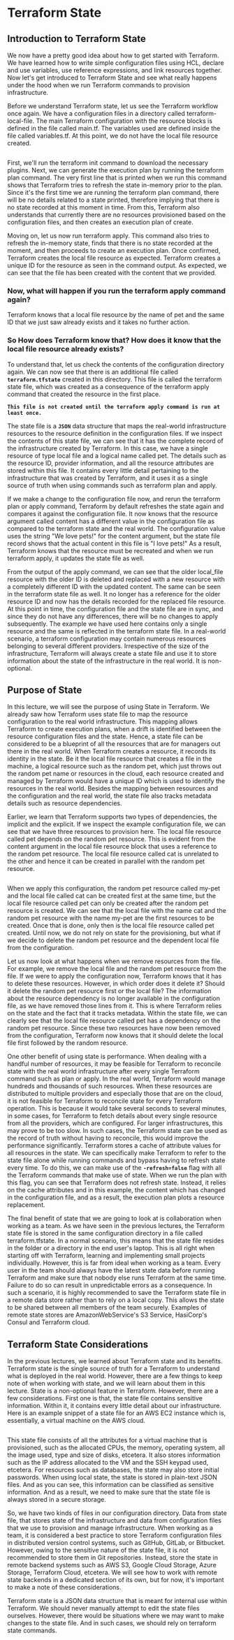 # Terraform State

## Introduction to Terraform State

We now have a pretty good idea about how to get started with Terraform. We have learned how to write simple configuration files using HCL, declare and use variables, use reference expressions, and link resources together. Now let's get introduced to Terraform State and see what really happens under the hood when we run Terraform commands to provision infrastructure. 

Before we understand Terraform state, let us see the Terraform workflow once again. We have a configuration files in a directory called terraform-local-file. The main Terraform configuration with the resource blocks is defined in the file called main.tf. The variables used are defined inside the file called variables.tf. At this point, we do not have the local file resource created. 

```bash

```

First, we'll run the terraform init command to download the necessary plugins. Next, we can generate the execution plan by running the terraform plan command. The very first line that is printed when we run this command shows that Terraform tries to refresh the state in-memory prior to the plan. Since it's the first time we are running the terraform plan command, there will be no details related to a state printed, therefore implying that there is no state recorded at this moment in time. From this, Terraform also understands that currently there are no resources provisioned based on the configuration files, and then creates an execution plan of create. 

Moving on, let us now run terraform apply. This command also tries to refresh the in-memory state, finds that there is no state recorded at the moment, and then proceeds to create an execution plan. Once confirmed, Terraform creates the local file resource as expected. Terraform creates a unique ID for the resource as seen in the command output. As expected, we can see that the file has been created with the content that we provided. 

### Now, what will happen if you run the terraform apply command again? 

Terraform knows that a local file resource by the name of pet and the same ID that we just saw already exists and it takes no further action. 

### So How does Terraform know that? How does it know that the local file resource already exists? 

To understand that, let us check the contents of the configuration directory again. We can now see that there is an additional file called **`terraform.tfstate`** created in this directory. This file is called the terraform state file, which was created as a consequence of the terraform apply command that created the resource in the first place. 

**`This file is not created until the terraform apply command is run at least once. 
`**

The state file is a **`JSON`** data structure that maps the real-world infrastructure resources to the resource definition in the configuration files. If we inspect the contents of this state file, we can see that it has the complete record of the infrastructure created by Terraform. In this case, we have a single resource of type local file and a logical name called pet. The details such as the resource ID, provider information, and all the resource attributes are stored within this file. It contains every little detail pertaining to the infrastructure that was created by Terraform, and it uses it as a single source of truth when using commands such as terraform plan and apply. 

If we make a change to the configuration file now, and rerun the terraform plan or apply command, Terraform by default refreshes the state again and compares it against the configuration file. It now knows that the resource argument called content has a different value in the configuration file as compared to the terraform state and the real world. The configuration value uses the string "We love pets!" for the content argument, but the state file record shows that the actual content in this file is "I love pets!" As a result, Terraform knows that the resource must be recreated and when we run terraform apply, it updates the state file as well. 

From the output of the apply command, we can see that the older local_file resource with the older ID is deleted and replaced with a new resource with a completely different ID with the updated content. The same can be seen in the terraform state file as well. It no longer has a reference for the older resource ID and now has the details recorded for the replaced file resource. At this point in time, the configuration file and the state file are in sync, and since they do not have any differences, there will be no changes to apply subsequently. The example we have used here contains only a single resource and the same is reflected in the terraform state file. In a real-world scenario, a terraform configuration may contain numerous resources belonging to several different providers. Irrespective of the size of the infrastructure, Terraform will always create a state file and use it to store information about the state of the infrastructure in the real world. It is non-optional.

## Purpose of State

In this lecture, we will see the purpose of using State in Terraform. We already saw how Terraform uses state file to map the resource configuration to the real world infrastructure. This mapping allows Terraform to create execution plans, when a drift is identified between the resource configuration files and the state. Hence, a state file can be considered to be a blueprint of all the resources that are for managers out there in the real world. When Terraform creates a resource, it records its identity in the state. Be it the local file resource that creates a file in the machine, a logical resource such as the random pet, which just throws out the random pet name or resources in the cloud, each resource created and managed by Terraform would have a unique ID which is used to identify the resources in the real world. Besides the mapping between resources and the configuration and the real world, the state file also tracks metadata details such as resource dependencies. 

Earlier, we learn that Terraform supports two types of dependencies, the implicit and the explicit. If we inspect the example configuration file, we can see that we have three resources to provision here. The local file resource called pet depends on the random pet resource. This is evident from the content argument in the local file resource block that uses a reference to the random pet resource. The local file resource called cat is unrelated to the other and hence it can be created in parallel with the random pet resource. 

```bash

```

When we apply this configuration, the random pet resource called my-pet and the local file called cat can be created first at the same time, but the local file resource called pet can only be created after the random pet resource is created. We can see that the local file with the name cat and the random pet resource with the name my-pet are the first resources to be created. Once that is done, only then is the local file resource called pet created. Until now, we do not rely on state for the provisioning, but what if we decide to delete the random pet resource and the dependent local file from the configuration. 

Let us now look at what happens when we remove resources from the file. For example, we remove the local file and the random pet resource from the file. If we were to apply the configuration now, Terraform knows that it has to delete these resources. However, in which order does it delete it? Should it delete the random pet resource first or the local file? The information about the resource dependency is no longer available in the configuration file, as we have removed those lines from it. This is where Terraform relies on the state and the fact that it tracks metadata. Within the state file, we can clearly see that the local file resource called pet has a dependency on the random pet resource. Since these two resources have now been removed from the configuration, Terraform now knows that it should delete the local file first followed by the random resource. 

One other benefit of using state is performance. When dealing with a handful number of resources, it may be feasible for Terraform to reconcile state with the real world infrastructure after every single Terraform command such as plan or apply. In the real world, Terraform would manage hundreds and thousands of such resources. When these resources are distributed to multiple providers and especially those that are on the cloud, it is not feasible for Terraform to reconcile state for every Terraform operation. This is because it would take several seconds to several minutes, in some cases, for Terraform to fetch details about every single resource from all the providers, which are configured. For larger infrastructures, this may prove to be too slow. In such cases, the Terraform state can be used as the record of truth without having to reconcile, this would improve the performance significantly. Terraform stores a cache of attribute values for all resources in the state. We can specifically make Terraform to refer to the state file alone while running commands and bypass having to refresh state every time. To do this, we can make use of the **`-refresh=false`** flag with all the Terraform commands that make use of state. When we run the plan with this flag, you can see that Terraform does not refresh state. Instead, it relies on the cache attributes and in this example, the content which has changed in the configuration file, and as a result, the execution plan plots a resource replacement. 

The final benefit of state that we are going to look at is collaboration when working as a team. As we have seen in the previous lectures, the Terraform state file is stored in the same configuration directory in a file called terraform.tfstate. In a normal scenario, this means that the state file resides in the folder or a directory in the end user's laptop. This is all right when starting off with Terraform, learning and implementing small projects individually. However, this is far from ideal when working as a team. Every user in the team should always have the latest state data before running Terraform and make sure that nobody else runs Terraform at the same time. Failure to do so can result in unpredictable errors as a consequence. In such a scenario, it is highly recommended to save the Terraform state file in a remote data store rather than to rely on a local copy. This allows the state to be shared between all members of the team securely. Examples of remote state stores are AmazonWebService's S3 Service, HasiCorp's Consul and Terraform cloud. 

## Terraform State Considerations

In the previous lectures, we learned about Terraform state and its benefits. Terraform state is the single source of truth for a Terraform to understand what is deployed in the real world. However, there are a few things to keep note of when working with state, and we will learn about them in this lecture. State is a non-optional feature in Terraform. However, there are a few considerations. First one is that, the state file contains sensitive information. Within it, it contains every little detail about our infrastructure. Here is an example snippet of a state file for an AWS EC2 instance which is, essentially, a virtual machine on the AWS cloud. 

```bash

```

This state file consists of all the attributes for a virtual machine that is provisioned, such as the allocated CPUs, the memory, operating system, all the image used, type and size of disks, etcetera. It also stores information such as the IP address allocated to the VM and the SSH keypad used, etcetera. For resources such as databases, the state may also store initial passwords. When using local state, the state is stored in plain-text JSON files. And as you can see, this information can be classified as sensitive information. And as a result, we need to make sure that the state file is always stored in a secure storage. 

So, we have two kinds of files in our configuration directory. Data from state file, that stores state of the infrastructure and data from configuration files that we use to provision and manage infrastructure. When working as a team, it is considered a best practice to store Terraform configuration files in distributed version control systems, such as GitHub, GitLab, or Bitbucket. However, owing to the sensitive nature of the state file, it is not recommended to store them in Git repositories. Instead, store the state in remote backend systems such as AWS S3, Google Cloud Storage, Azure Storage, Terraform Cloud, etcetera. We will see how to work with remote state backends in a dedicated section of its own, but for now, it's important to make a note of these considerations. 

Terraform state is a JSON data structure that is meant for internal use within Terraform. We should never manually attempt to edit the state files ourselves. However, there would be situations where we may want to make changes to the state file. And in such cases, we should rely on terraform state commands.